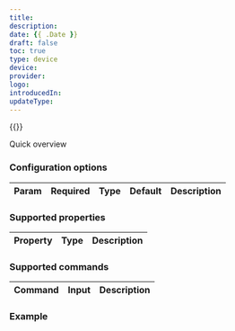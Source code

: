 ```yaml
---
title: 
description:
date: {{ .Date }}
draft: false
toc: true
type: device
device:
provider:
logo:
introducedIn:
updateType: 
---
```

{{<device>}}

Quick overview

### Configuration options

| Param | Required | Type | Default | Description |
|-------|----------|------|---------|-------------|

### Supported properties

| Property | Type | Description |
|----------|------|-------------|

### Supported commands

| Command | Input | Description |
| --------|-------|-------------|

### Example

```yaml
```
